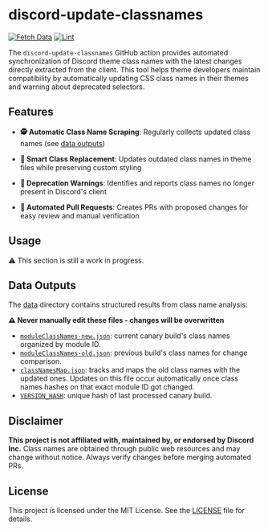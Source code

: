 # discord-update-classnames

[![Fetch Data](https://github.com/FedeIlLeone/discord-update-classnames/actions/workflows/fetch-data.yml/badge.svg)](https://github.com/FedeIlLeone/discord-update-classnames/actions/workflows/fetch-data.yml)
[![Lint](https://github.com/FedeIlLeone/discord-update-classnames/actions/workflows/lint.yml/badge.svg)](https://github.com/FedeIlLeone/discord-update-classnames/actions/workflows/lint.yml)

The `discord-update-classnames` GitHub action provides automated synchronization of Discord theme class names with the latest changes directly extracted from the client. This tool helps theme developers maintain compatibility by automatically updating CSS class names in their themes and warning about deprecated selectors.

## Features

- **🕵️ Automatic Class Name Scraping**: Regularly collects updated class names (see [data outputs](#data-outputs))

- **🔄 Smart Class Replacement**: Updates outdated class names in theme files while preserving custom styling

- **🚨 Deprecation Warnings**: Identifies and reports class names no longer present in Discord's client

- **🤖 Automated Pull Requests**: Creates PRs with proposed changes for easy review and manual verification

## Usage

:warning: This section is still a work in progress.

## Data Outputs

The [data](./data/) directory contains structured results from class name analysis:

**:warning: Never manually edit these files - changes will be overwritten**

- [`moduleClassNames-new.json`](./data/moduleClassNames-new.json): current canary build's class names organized by module ID.
- [`moduleClassNames-old.json`](./data/moduleClassNames-old.json): previous build's class names for change comparison.
- [`classNamesMap.json`](./data/classNamesMap.json): tracks and maps the old class names with the updated ones. Updates on this file occur automatically once class names hashes on that exact module ID got changed.
- [`VERSION_HASH`](./data/VERSION_HASH): unique hash of last processed canary build.

## Disclaimer

**This project is not affiliated with, maintained by, or endorsed by Discord Inc.** Class names are obtained through public web resources and may change without notice. Always verify changes before merging automated PRs.

## License

This project is licensed under the MIT License. See the [LICENSE](./LICENSE) file for details.
